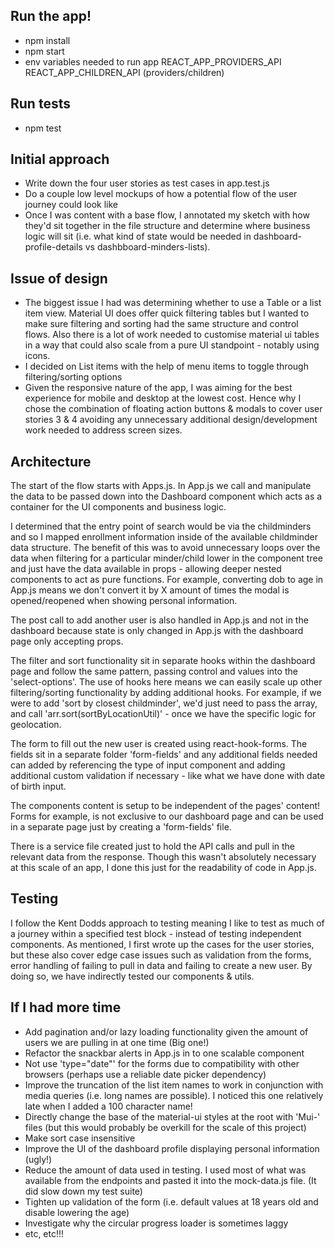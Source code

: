 ## Run the app!

- npm install
- npm start
- env variables needed to run app REACT_APP_PROVIDERS_API REACT_APP_CHILDREN_API (providers/children)

## Run tests

- npm test

## Initial approach

- Write down the four user stories as test cases in app.test.js
- Do a couple low level mockups of how a potential flow of the user journey could look like
- Once I was content with a base flow, I annotated my sketch with how they'd sit together in the file structure and determine where business logic will sit (i.e. what kind of state would be needed in dashboard-profile-details vs dashbboard-minders-lists).

## Issue of design

- The biggest issue I had was determining whether to use a Table or a list item view. Material UI does offer quick filtering tables but I wanted to make sure filtering and sorting had the same structure and control flows. Also there is a lot of work needed to customise material ui tables in a way that could also scale from a pure UI standpoint - notably using icons.
- I decided on List items with the help of menu items to toggle through filtering/sorting options
- Given the responsive nature of the app, I was aiming for the best experience for mobile and desktop at the lowest cost. Hence why I chose the combination of floating action buttons & modals to cover user stories 3 & 4 avoiding any unnecessary additional design/development work needed to address screen sizes.

## Architecture

The start of the flow starts with Apps.js. In App.js we call and manipulate the data to be passed down into the Dashboard component which acts as a container for the UI components and business logic.

I determined that the entry point of search would be via the childminders and so I mapped enrollment information inside of the available childminder data structure. The benefit of this was to avoid unnecessary loops over the data when filtering for a particular minder/child lower in the component tree and just have the data available in props - allowing deeper nested components to act as pure functions. For example, converting dob to age in App.js means we don't convert it by X amount of times the modal is opened/reopened when showing personal information.

The post call to add another user is also handled in App.js and not in the dashboard because state is only changed in App.js with the dashboard page only accepting props.

The filter and sort functionality sit in separate hooks within the dashboard page and follow the same pattern, passing control and values into the 'select-options'. The use of hooks here means we can easily scale up other filtering/sorting functionality by adding additional hooks. For example, if we were to add 'sort by closest childminder', we'd just need to pass the array, and call 'arr.sort(sortByLocationUtil)' - once we have the specific logic for geolocation.

The form to fill out the new user is created using react-hook-forms. The fields sit in a separate folder 'form-fields' and any additional fields needed can added by referencing the type of input component and adding additional custom validation if necessary - like what we have done with date of birth input.

The components content is setup to be independent of the pages' content! Forms for example, is not exclusive to our dashboard page and can be used in a separate page just by creating a 'form-fields' file.

There is a service file created just to hold the API calls and pull in the relevant data from the response. Though this wasn't absolutely necessary at this scale of an app, I done this just for the readability of code in App.js.

## Testing

I follow the Kent Dodds approach to testing meaning I like to test as much of a journey within a specified test block - instead of testing independent components. As mentioned, I first wrote up the cases for the user stories, but these also cover edge case issues such as validation from the forms, error handling of failing to pull in data and failing to create a new user. By doing so, we have indirectly tested our components & utils.

## If I had more time

- Add pagination and/or lazy loading functionality given the amount of users we are pulling in at one time (Big one!)
- Refactor the snackbar alerts in App.js in to one scalable component
- Not use 'type="date"' for the forms due to compatibility with other browsers (perhaps use a reliable date picker dependency)
- Improve the truncation of the list item names to work in conjunction with media queries (i.e. long names are possible). I noticed this one relatively late when I added a 100 character name!
- Directly change the base of the material-ui styles at the root with 'Mui-' files (but this would probably be overkill for the scale of this project)
- Make sort case insensitive
- Improve the UI of the dashboard profile displaying personal information (ugly!)
- Reduce the amount of data used in testing. I used most of what was available from the endpoints and pasted it into the mock-data.js file. (It did slow down my test suite)
- Tighten up validation of the form (i.e. default values at 18 years old and disable lowering the age)
- Investigate why the circular progress loader is sometimes laggy
- etc, etc!!!
